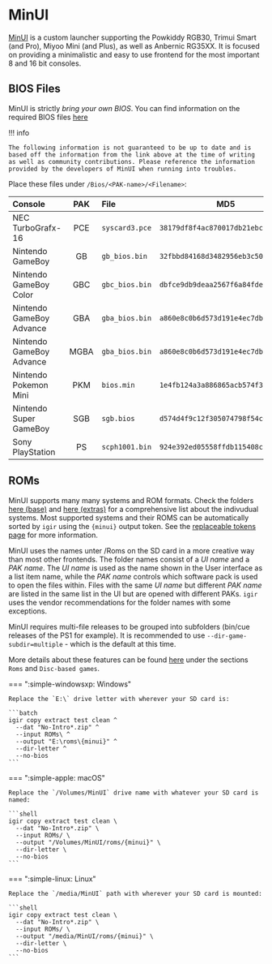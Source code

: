 # MinUI

[MinUI](https://github.com/shauninman/MinUI/) is a custom launcher supporting the Powkiddy RGB30, Trimui Smart (and Pro), Miyoo Mini (and Plus), as well as Anbernic RG35XX. It is focused on providing a minimalistic and easy to use frontend for the most important 8 and 16 bit consoles.

## BIOS Files

MinUI is strictly *bring your own BIOS*. You can find information on the required BIOS files [here](https://github.com/shauninman/MinUI/blob/main/skeleton/EXTRAS/README.txt)

!!! info

    The following information is not guaranteed to be up to date and is based off the information from the link above at the time of writing as well as community contributions. Please reference the information provided by the developers of MinUI when running into troubles.

Place these files under `/Bios/<PAK-name>/<Filename>`:

| Console | PAK | File | MD5 |
|:--------|:---:|:-----|:---:|
| NEC TurboGrafx-16 | PCE | `syscard3.pce` | `38179df8f4ac870017db21ebcbf53114` |
| Nintendo GameBoy | GB | `gb_bios.bin` | `32fbbd84168d3482956eb3c5051637f5` |
| Nintendo GameBoy Color | GBC | `gbc_bios.bin` | `dbfce9db9deaa2567f6a84fde55f9680` |
| Nintendo GameBoy Advance | GBA | `gba_bios.bin` | `a860e8c0b6d573d191e4ec7db1b1e4f6` |
| Nintendo GameBoy Advance | MGBA | `gba_bios.bin` | `a860e8c0b6d573d191e4ec7db1b1e4f6` |
| Nintendo Pokemon Mini | PKM | `bios.min` | `1e4fb124a3a886865acb574f388c803d` |
| Nintendo Super GameBoy | SGB | `sgb.bios` | `d574d4f9c12f305074798f54c091a8b4` |
| Sony PlayStation | PS | `scph1001.bin` | `924e392ed05558ffdb115408c263dccf` |

## ROMs

MinUI supports many many systems and ROM formats. Check the folders [here (base)](https://github.com/shauninman/MinUI/tree/main/skeleton/BASE/Roms) and [here (extras)](https://github.com/shauninman/MinUI/tree/main/skeleton/EXTRAS/Roms) for a comprehensive list about the indivudual systems. Most supported systems and their ROMS can be automatically sorted by `igir` using the `{minui}` output token. See the [replaceable tokens page](../../output/tokens.md) for more information.

MinUI uses the names unter /Roms on the SD card in a more creative way than most other frontends. The folder names consist of a *UI name* and a *PAK name*. The *UI name* is used as the name shown in the User interface as a list item name, while the *PAK name* controls which software pack is used to open the files within. Files with the same *UI name* but different *PAK name* are listed in the same list in the UI but are opened with different PAKs. `igir` uses the vendor recommendations for the folder names with some exceptions.

MinUI requires multi-file releases to be grouped into subfolders (bin/cue releases of the PS1 for example). It is recommended to use `--dir-game-subdir=multiple` - which is the default at this time.

More details about these features can be found [here](https://github.com/shauninman/MinUI/tree/main/skeleton/BASE) under the sections `Roms` and `Disc-based games`.

=== ":simple-windowsxp: Windows"

    Replace the `E:\` drive letter with wherever your SD card is:

    ```batch
    igir copy extract test clean ^
      --dat "No-Intro*.zip" ^
      --input ROMs\ ^
      --output "E:\roms\{minui}" ^
      --dir-letter ^
      --no-bios
    ```

=== ":simple-apple: macOS"

    Replace the `/Volumes/MinUI` drive name with whatever your SD card is named:

    ```shell
    igir copy extract test clean \
      --dat "No-Intro*.zip" \
      --input ROMs/ \
      --output "/Volumes/MinUI/roms/{minui}" \
      --dir-letter \
      --no-bios
    ```

=== ":simple-linux: Linux"

    Replace the `/media/MinUI` path with wherever your SD card is mounted:

    ```shell
    igir copy extract test clean \
      --dat "No-Intro*.zip" \
      --input ROMs/ \
      --output "/media/MinUI/roms/{minui}" \
      --dir-letter \
      --no-bios
    ```
